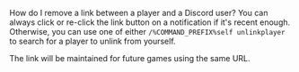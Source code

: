 How do I remove a link between a player and a Discord user?
You can always click or re-click the link button on a notification if it's recent enough. Otherwise, you can use one of either `/%COMMAND_PREFIX%self unlinkplayer` to search for a player to unlink from yourself.

The link will be maintained for future games using the same URL.